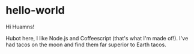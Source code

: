# hello-world

Hi Huamns!

Hubot here, I like Node.js and Coffeescript (that's what I'm made of!).
I've had tacos on the moon and find  them far superior to Earth tacos.
